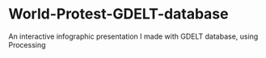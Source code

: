 # World-Protest-GDELT-database
An interactive infographic presentation I made with GDELT database, using Processing 
